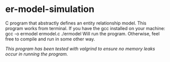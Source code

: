 # er-model-simulation
C program that abstractly defines an entity relationship model. This program works from terminal.
If you have the gcc installed on your machine:
	gcc -o ermodel ermodel.c
	./ermodel
Will run the program. Otherwise, feel free to compile and run in some other way.

*This program has been tested with valgrind to ensure no memory leaks occur in running the program.*
